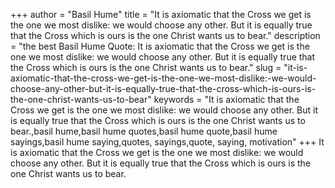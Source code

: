 +++
author = "Basil Hume"
title = "It is axiomatic that the Cross we get is the one we most dislike: we would choose any other. But it is equally true that the Cross which is ours is the one Christ wants us to bear."
description = "the best Basil Hume Quote: It is axiomatic that the Cross we get is the one we most dislike: we would choose any other. But it is equally true that the Cross which is ours is the one Christ wants us to bear."
slug = "it-is-axiomatic-that-the-cross-we-get-is-the-one-we-most-dislike:-we-would-choose-any-other-but-it-is-equally-true-that-the-cross-which-is-ours-is-the-one-christ-wants-us-to-bear"
keywords = "It is axiomatic that the Cross we get is the one we most dislike: we would choose any other. But it is equally true that the Cross which is ours is the one Christ wants us to bear.,basil hume,basil hume quotes,basil hume quote,basil hume sayings,basil hume saying,quotes, sayings,quote, saying, motivation"
+++
It is axiomatic that the Cross we get is the one we most dislike: we would choose any other. But it is equally true that the Cross which is ours is the one Christ wants us to bear.
